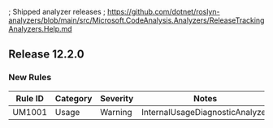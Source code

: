 ; Shipped analyzer releases
; https://github.com/dotnet/roslyn-analyzers/blob/main/src/Microsoft.CodeAnalysis.Analyzers/ReleaseTrackingAnalyzers.Help.md

## Release 12.2.0

### New Rules

Rule ID | Category | Severity | Notes
--------|----------|----------|-------
UM1001 | Usage | Warning | InternalUsageDiagnosticAnalyzer
